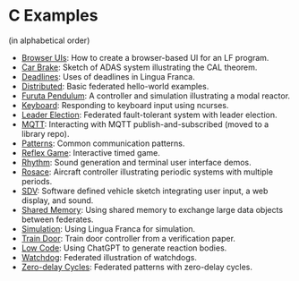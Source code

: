 # C Examples

(in alphabetical order)

* [Browser UIs](src/browser-ui/README.md): How to create a browser-based UI for an LF program.
* [Car Brake](src/car-brake/README.md): Sketch of ADAS system illustrating the CAL theorem.
* [Deadlines](src/deadlines/README.md): Uses of deadlines in Lingua Franca.
* [Distributed](src/distributed/README.md): Basic federated hello-world examples.
* [Furuta Pendulum](src/modal_models/FurutaPendulum/README.md): A controller and simulation illustrating a modal reactor.
* [Keyboard](src/keyboard/README.md): Responding to keyboard input using ncurses.
* [Leader Election](src/leader-election/README.md): Federated fault-tolerant system with leader election.
* [MQTT](https://github.com/lf-lang/mqtt-c): Interacting with MQTT publish-and-subscribed (moved to a library repo).
* [Patterns](src/patterns/README.md): Common communication patterns.
* [Reflex Game](src/reflex-game/README.md): Interactive timed game.
* [Rhythm](src/rhythm/README.md): Sound generation and terminal user interface demos.
* [Rosace](src/rosace/README.md): Aircraft controller illustrating periodic systems with multiple periods.
* [SDV](src/sdv/README.md): Software defined vehicle sketch integrating user input, a web display, and sound.
* [Shared Memory](src/shared-memory/README.md): Using shared memory to exchange large data objects between federates. 
* [Simulation](src/simulation/README.md): Using Lingua Franca for simulation.
* [Train Door](src/train-door/README.md): Train door controller from a verification paper.
* [Low Code](src/low-code/LowCode.lf): Using ChatGPT to generate reaction bodies.
* [Watchdog](src/watchdog/README.md): Federated illustration of watchdogs.
* [Zero-delay Cycles](src/zero-delay-cycles/README.md): Federated patterns with zero-delay cycles.
